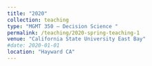 ```yaml
---
title: "2020"
collection: teaching
type: "MGMT 350 – Decision Science "
permalink: /teaching/2020-spring-teaching-1
venue: "California State University East Bay"
#date: 2020-01-01
location: "Hayward CA"
---
```



